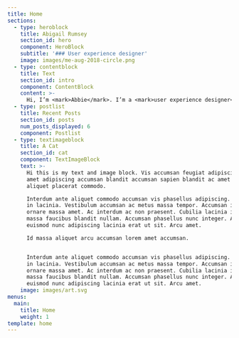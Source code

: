 ```yaml
---
title: Home
sections:
  - type: heroblock
    title: Abigail Rumsey
    section_id: hero
    component: HeroBlock
    subtitle: '### User experience designer'
    image: images/me-aug-2018-circle.png
  - type: contentblock
    title: Text
    section_id: intro
    component: ContentBlock
    content: >-
      Hi, I’m <mark>Abbie</mark>. I’m a <mark>user experience designer</mark> looking for a new challenge in a new part of the world. I have built up my <mark>UX skills</mark> over the past eight years working on a variety of projects in both international development and scientific publishing. I find there is nothing more useful to my job than spending time talking to <mark>real life users</mark>. I keep up-to-date by attending local UX and product meetups, plus reading the internet (almost finished!). My passion is <mark>nerding out with technology</mark>. I’m into <mark>prototyping</mark> using whatever tools are necessary. I am currently teaching myself front end web development, including <mark>HTML, CSS and Javascript</mark>, and aim to learn React next.
  - type: postlist
    title: Recent Posts
    section_id: posts
    num_posts_displayed: 6
    component: Postlist
  - type: textimageblock
    title: A Cat
    section_id: cat
    component: TextImageBlock
    text: >-
      Hi this is my text and image block. Vis accumsan feugiat adipiscing nisl
      amet adipiscing accumsan blandit accumsan sapien blandit ac amet faucibus
      aliquet placerat commodo. 

      Interdum ante aliquet commodo accumsan vis phasellus adipiscing. Ornare a
      in lacinia. Vestibulum accumsan ac metus massa tempor. Accumsan in lacinia
      ornare massa amet. Ac interdum ac non praesent. Cubilia lacinia interdum
      massa faucibus blandit nullam. Accumsan phasellus nunc integer. Accumsan
      euismod nunc adipiscing lacinia erat ut sit. Arcu amet. 

      Id massa aliquet arcu accumsan lorem amet accumsan.


      Interdum ante aliquet commodo accumsan vis phasellus adipiscing. Ornare a
      in lacinia. Vestibulum accumsan ac metus massa tempor. Accumsan in lacinia
      ornare massa amet. Ac interdum ac non praesent. Cubilia lacinia interdum
      massa faucibus blandit nullam. Accumsan phasellus nunc integer. Accumsan
      euismod nunc adipiscing lacinia erat ut sit. Arcu amet. 
    image: images/art.svg
menus:
  main:
    title: Home
    weight: 1
template: home
---
```

